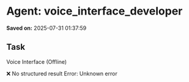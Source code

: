 # Agent: voice_interface_developer
**Saved on:** 2025-07-31 01:37:59

## Task
Voice Interface (Offline)

❌ No structured result
Error: Unknown error

